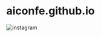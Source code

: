 # aiconfe.github.io


![instagram](https://github.com/en232/aiconfe.github.io/assets/135382528/5c85a973-7802-45dc-8cf1-813f21b59dcc)
